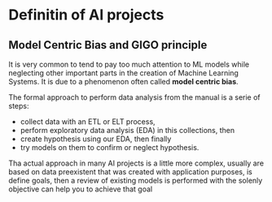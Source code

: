 # Definitin of AI projects

## Model Centric Bias and GIGO principle

It is very common to tend to pay too much attention to ML models while neglecting other important parts in the creation of Machine Learning Systems. It is due to a phenomenon often called **model centric bias**.

The formal approach to perform data analysis from the manual is a serie of steps:
 - collect data with an ETL or ELT process,  
 - perform exploratory data analysis (EDA) in this collections, then 
 - create hypothesis using our EDA, then finally
 - try models on them to confirm or neglect hypothesis.


Tha actual approach in many AI projects is a little more complex,
usually are based on data preexistent that was created with application
purposes,
is define goals, then a review of existing models is performed with the solenly objective can help you to achieve that goal


